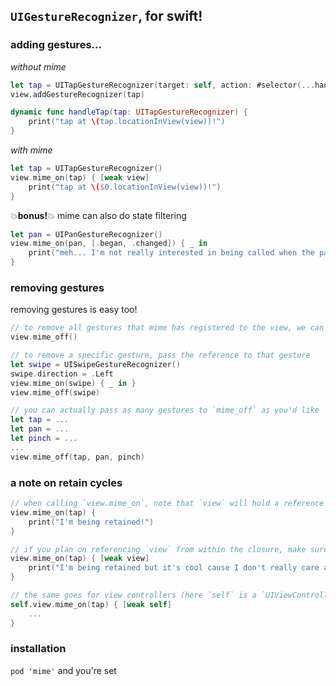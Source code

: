 ## `UIGestureRecognizer`, for swift!

### adding gestures...
*without mime*
```swift
let tap = UITapGestureRecognizer(target: self, action: #selector(...handleTap(_:))
view.addGestureRecognizer(tap)

dynamic func handleTap(tap: UITapGestureRecognizer) {
    print("tap at \(tap.locationInView(view))!")
}
```
*with mime*
```swift
let tap = UITapGestureRecognizer()
view.mime_on(tap) { [weak view]
    print("tap at \($0.locationInView(view))!")
}
```
💥**bonus!**💥 mime can also do state filtering
```swift
let pan = UIPanGestureRecognizer()
view.mime_on(pan, [.began, .changed]) { _ in
    print("meh... I'm not really interested in being called when the pan ends")
}
```

### removing gestures
removing gestures is easy too!
```swift
// to remove all gestures that mime has registered to the view, we can do
view.mime_off()

// to remove a specific gesture, pass the reference to that gesture
let swipe = UISwipeGestureRecognizer()
swipe.direction = .Left
view.mime_on(swipe) { _ in }
view.mime_off(swipe)

// you can actually pass as many gestures to `mime_off` as you'd like
let tap = ...
let pan = ...
let pinch = ...
...
view.mime_off(tap, pan, pinch)
```

### a note on retain cycles
```swift
// when calling `view.mime_on`, note that `view` will hold a reference to the closure
view.mime_on(tap) {
    print("I'm being retained!")
}

// if you plan on referencing `view` from within the closure, make sure to do so weakly
view.mime_on(tap) { [weak view]
    print("I'm being retained but it's cool cause I don't really care about \(view)")
}

// the same goes for view controllers (here `self` is a `UIViewController`)
self.view.mime_on(tap) { [weak self]
    ...
}
```

### installation
`pod 'mime'` and you're set
